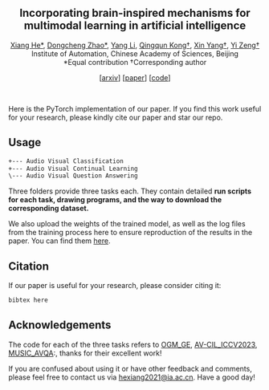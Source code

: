 <div align="center">
<h2 class="papername"> Incorporating brain-inspired mechanisms for multimodal learning in artificial intelligence </h2>
<div>
<div>
    <a href="https://scholar.google.com/citations?user=Em5FqXYAAAAJ" target="_blank">Xiang He*</a>,
    <a href="https://scholar.google.com/citations?user=2E9Drq8AAAAJ" target="_blank">Dongcheng Zhao*</a>,
    <a href="https://scholar.google.com/citations?user=3QpRLTgAAAAJ" target="_blank">Yang Li</a>,
    <a href="https://scholar.google.com/citations?user=Sv-WdBkAAAAJ" target="_blank">Qingqun Kong†</a>,
    <a href="https://ieeexplore.ieee.org/author/37085719247" target="_blank">Xin Yang†</a>,
    <a href="https://scholar.google.com/citations?user=Rl-YqPEAAAAJ" target="_blank">Yi Zeng†</a>
</div>
Institute of Automation, Chinese Academy of Sciences, Beijing<br>
*Equal contribution
†Corresponding author

\[[arxiv]()\] \[[paper]()\] \[[code](https://github.com/Brain-Cog-Lab/BIM-for-MM)\]

</div>
<br>

</div>

Here is the PyTorch implementation of our paper. 
If you find this work useful for your research, please kindly cite our paper and star our repo.



## Usage

```bash
+--- Audio Visual Classification 
+--- Audio Visual Continual Learning
\--- Audio Visual Question Answering
```

Three folders provide three tasks each. They contain detailed **run scripts for each task, drawing programs, and the way to download the corresponding dataset.** 

We also upload the weights of the trained model, as well as the log files from the training process here to ensure reproduction of the results in the paper. You can find them [here]().



## Citation

If our paper is useful for your research, please consider citing it:

```bash
bibtex here
```





## Acknowledgements

The code for each of the three tasks refers to [OGM_GE](https://github.com/GeWu-Lab/OGM-GE_CVPR2022), [AV-CIL_ICCV2023](https://github.com/weiguoPian/AV-CIL_ICCV2023), [MUSIC_AVQA](https://github.com/GeWu-Lab/MUSIC-AVQA):, thanks for their excellent work!

If you are confused about using it or have other feedback and comments, please feel free to contact us via hexiang2021@ia.ac.cn. Have a good day!
